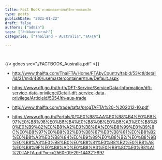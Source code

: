 ```yaml
---
title: Fact Book ความตกลงการค้าเสรีไทย-ออสเตรเลีย 
type: posts
publishDate: "2021-01-22"
draft: false
authors: ["admin"]
tags: ["สิทธิพิเศษทางการค้า"]
categories: ["Thailand - Australia","TAFTA"]

---
```


<br>

{{< gdocs src="./FACTBOOK_Australia.pdf" >}}
<br>

- http://www.thaifta.com/ThaiFTA/Home/FTAbyCountry/tabid/53/ctl/detail/id/21/mid/480/usemastercontainer/true/Default.aspx

- https://www.dft.go.th/th-th/DFT-Service/ServiceData-Information/dft-service-data-privilege/Detail-dft-service-data-privilege/ArticleId/5054/th-aus-trade
- http://www.thaifta.com/trade/tafta/progTAFTA%20-%202012-10.pdf
- https://www.dft.go.th/Portals/0/%E0%B8%AA%E0%B8%B4%E0%B8%97%E0%B8%98%E0%B8%B4%E0%B8%9B%E0%B8%A3%E0%B8%B0%E0%B9%82%E0%B8%A2%E0%B8%8A%E0%B8%99%E0%B9%8C%E0%B8%97%E0%B8%B2%E0%B8%87%E0%B8%81%E0%B8%B2%E0%B8%A3%E0%B8%84%E0%B9%89%E0%B8%B2/%E0%B8%9B%E0%B8%A3%E0%B8%B0%E0%B8%81%E0%B8%B2%E0%B8%A8%E0%B8%9F%E0%B8%AD%E0%B8%A3%E0%B9%8C%E0%B8%A1%20TAFTA.pdf?ver=2560-09-29-144321-997